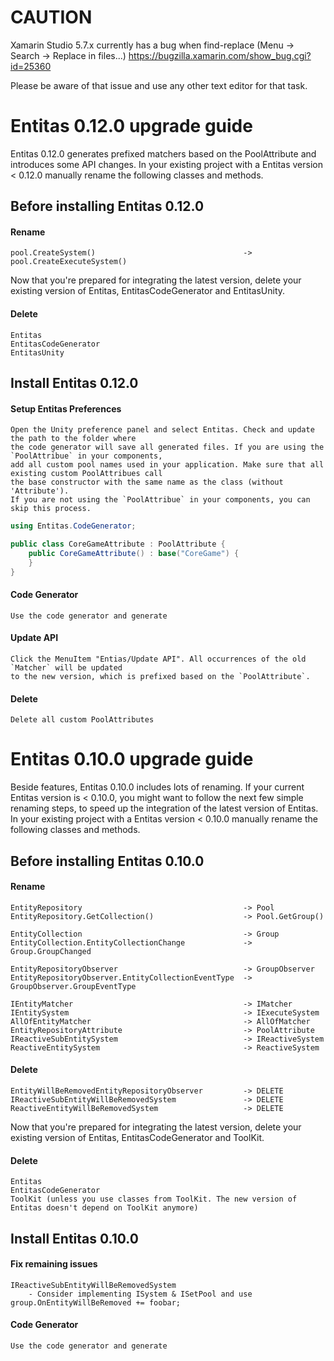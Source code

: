 # CAUTION
Xamarin Studio 5.7.x currently has a bug when find-replace (Menu -> Search -> Replace in files...)
https://bugzilla.xamarin.com/show_bug.cgi?id=25360

Please be aware of that issue and use any other text editor for that task.


# Entitas 0.12.0 upgrade guide

Entitas 0.12.0 generates prefixed matchers based on the PoolAttribute and introduces some
API changes. In your existing project with a Entitas version < 0.12.0 manually rename the
following classes and methods.

## Before installing Entitas 0.12.0

#### Rename

    pool.CreateSystem()                                 -> pool.CreateExecuteSystem()

Now that you're prepared for integrating the latest version, delete your existing version
of Entitas, EntitasCodeGenerator and EntitasUnity.

#### Delete

    Entitas
    EntitasCodeGenerator
    EntitasUnity

## Install Entitas 0.12.0

#### Setup Entitas Preferences

    Open the Unity preference panel and select Entitas. Check and update the path to the folder where
    the code generator will save all generated files. If you are using the `PoolAttribue` in your components,
    add all custom pool names used in your application. Make sure that all existing custom PoolAttribues call
    the base constructor with the same name as the class (without 'Attribute').
    If you are not using the `PoolAttribue` in your components, you can skip this process.

```cs
using Entitas.CodeGenerator;

public class CoreGameAttribute : PoolAttribute {
    public CoreGameAttribute() : base("CoreGame") {
    }
}
```

#### Code Generator

    Use the code generator and generate

#### Update API

    Click the MenuItem "Entias/Update API". All occurrences of the old `Matcher` will be updated
    to the new version, which is prefixed based on the `PoolAttribute`.

#### Delete

    Delete all custom PoolAttributes


# Entitas 0.10.0 upgrade guide

Beside features, Entitas 0.10.0 includes lots of renaming. If your current Entitas
version is < 0.10.0, you might want to follow the next few simple renaming steps,
to speed up the integration of the latest version of Entitas.
In your existing project with a Entitas version < 0.10.0 manually rename the following
classes and methods.

## Before installing Entitas 0.10.0

#### Rename

    EntityRepository                                    -> Pool
    EntityRepository.GetCollection()                    -> Pool.GetGroup()

    EntityCollection                                    -> Group
    EntityCollection.EntityCollectionChange             -> Group.GroupChanged

    EntityRepositoryObserver                            -> GroupObserver
    EntityRepositoryObserver.EntityCollectionEventType  -> GroupObserver.GroupEventType

    IEntityMatcher                                      -> IMatcher
    IEntitySystem                                       -> IExecuteSystem
    AllOfEntityMatcher                                  -> AllOfMatcher
    EntityRepositoryAttribute                           -> PoolAttribute
    IReactiveSubEntitySystem                            -> IReactiveSystem
    ReactiveEntitySystem                                -> ReactiveSystem

#### Delete

    EntityWillBeRemovedEntityRepositoryObserver         -> DELETE
    IReactiveSubEntityWillBeRemovedSystem               -> DELETE
    ReactiveEntityWillBeRemovedSystem                   -> DELETE

Now that you're prepared for integrating the latest version, delete your existing version
of Entitas, EntitasCodeGenerator and ToolKit.

#### Delete

    Entitas
    EntitasCodeGenerator
    ToolKit (unless you use classes from ToolKit. The new version of Entitas doesn't depend on ToolKit anymore)


## Install Entitas 0.10.0

#### Fix remaining issues

    IReactiveSubEntityWillBeRemovedSystem
        - Consider implementing ISystem & ISetPool and use group.OnEntityWillBeRemoved += foobar;

#### Code Generator

    Use the code generator and generate

